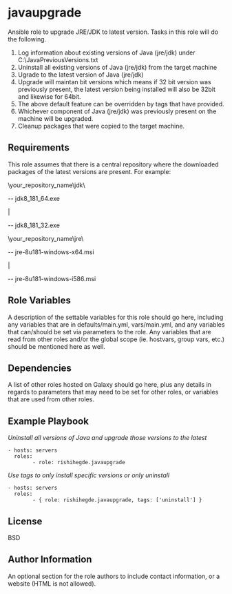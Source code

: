 javaupgrade
=========

Ansible role to upgrade JRE/JDK to latest version. Tasks in this role will do the following.

1. Log information about existing versions of Java (jre/jdk) under C:\JavaPreviousVersions.txt
2. Uninstall all existing versions of Java (jre/jdk) from the target machine
3. Ugrade to the latest version of Java (jre/jdk)
4. Upgrade will maintan bit versions which means if 32 bit version was previously present, the latest version being installed will also be 32bit and likewise for 64bit.
5. The above default feature can be overridden by tags that have provided.
6. Whichever component of Java (jre/jdk) was previously present on the machine will be upgraded.
7. Cleanup packages that were copied to the target machine.

Requirements
------------
This role assumes that there is a central repository where the downloaded packages of the latest versions are present. For example:

\\your_repository_name\jdk\
  
  -- jdk8_181_64.exe

  |

  -- jdk8_181_32.exe

\\your_repository_name\jre\

  -- jre-8u181-windows-x64.msi

  |

  -- jre-8u181-windows-i586.msi

Role Variables
--------------

A description of the settable variables for this role should go here, including any variables that are in defaults/main.yml, vars/main.yml, and any variables that can/should be set via parameters to the role. Any variables that are read from other roles and/or the global scope (ie. hostvars, group vars, etc.) should be mentioned here as well.

Dependencies
------------

A list of other roles hosted on Galaxy should go here, plus any details in regards to parameters that may need to be set for other roles, or variables that are used from other roles.

Example Playbook
----------------

*Uninstall all versions of Java and upgrade those versions to the latest*
	
	- hosts: servers
  	  roles:
            - role: rishihegde.javaupgrade 

*Use tags to only install specific versions or only uninstall*
	
	- hosts: servers
	  roles:
            - { role: rishihegde.javaupgrade, tags: ['uninstall'] }

License
-------

BSD

Author Information
------------------

An optional section for the role authors to include contact information, or a website (HTML is not allowed).
